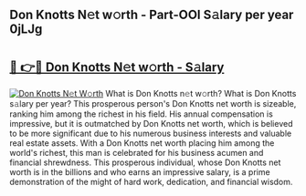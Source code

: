 ## Don Knotts N𝚎t w𝚘rth - Part-OOI S𝚊lary per year 0jLJg

# <h2><a href="http://gc0gc4.nevu.top/?p=Don+Knotts">🔗 👉🔴 Don Knotts N𝚎t w𝚘rth - S𝚊lary</a></h2>

[![Don Knotts N𝚎t W𝚘rth](https://i.imgur.com/Oavwk0R.jpeg)](http://gc0gc4.nevu.top/?p=Don+Knotts)
What is Don Knotts n𝚎t w𝚘rth? What is Don Knotts s𝚊lary per year?
This prosperous person's Don Knotts net worth is sizeable, ranking him among the richest in his field. His annual compensation is impressive, but it is outmatched by Don Knotts net worth, which is believed to be more significant due to his numerous business interests and valuable real estate assets. With a Don Knotts net worth placing him among the world's richest, this man is celebrated for his business acumen and financial shrewdness. This prosperous individual, whose Don Knotts net worth is in the billions and who earns an impressive salary, is a prime demonstration of the might of hard work, dedication, and financial wisdom.
